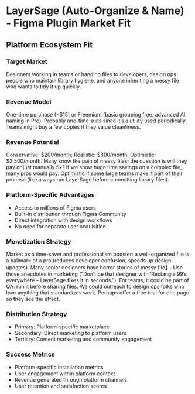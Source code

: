 # LayerSage (Auto-Organize & Name) - Figma Plugin Market Fit

## Platform Ecosystem Fit

### Target Market
Designers working in teams or handing files to developers, design ops people who maintain library hygiene, and anyone inheriting a messy file who wants to tidy it up quickly.

### Revenue Model
One-time purchase (~$15) or Freemium (basic grouping free, advanced AI naming in Pro). Probably one-time suits since it’s a utility used periodically. Teams might buy a few copies if they value cleanliness.

### Revenue Potential
Conservative: $200/month; Realistic: $800/month; Optimistic: $2,500/month. Many know the pain of messy files; the question is will they pay or just manually fix? If we show huge time savings on a complex file, many pros would pay. Optimistic if some large teams make it part of their process (like always run LayerSage before committing library files).

### Platform-Specific Advantages
- Access to millions of Figma users
- Built-in distribution through Figma Community
- Direct integration with design workflows
- No need for separate user acquisition

### Monetization Strategy
Market as a time-saver and professionalism booster: a well-organized file is a hallmark of a pro (reduces developer confusion, speeds up design updates). Many senior designers have horror stories of messy file】. Use those anecdotes in marketing (“Don’t be that designer with ‘Rectangle 99’s everywhere – LayerSage fixes it in seconds.”). For teams, it could be part of QA: run it before sharing files. We could outreach to design ops folks who love anything that standardizes work. Perhaps offer a free trial for one page so they see the effect.

### Distribution Strategy
- Primary: Platform-specific marketplace
- Secondary: Direct marketing to platform users
- Tertiary: Content marketing and community engagement

### Success Metrics
- Platform-specific installation metrics
- User engagement within platform context
- Revenue generated through platform channels
- User retention and satisfaction scores
